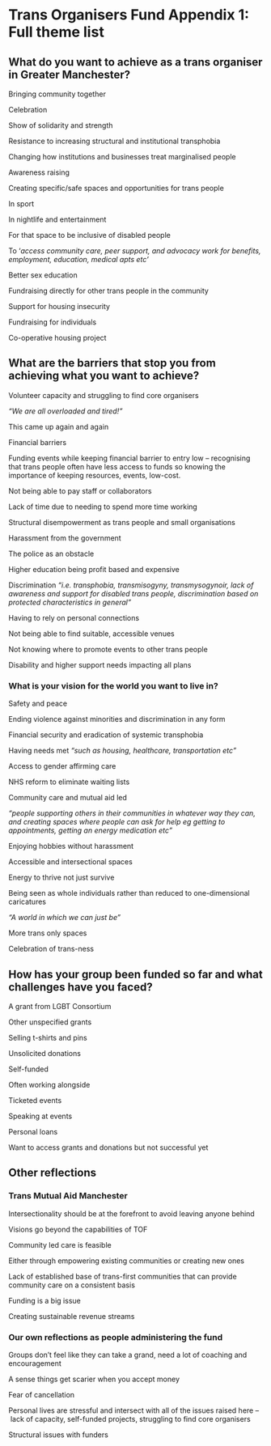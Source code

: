 # Trans Organisers Fund Appendix 1: Full theme list

## What do you want to achieve as a trans organiser in Greater Manchester?

Bringing community together 

Celebration 

Show of solidarity and strength 

Resistance to increasing structural and institutional transphobia 

Changing how institutions and businesses treat marginalised people

Awareness raising 

Creating specific/safe spaces and opportunities for trans people 

In sport

In nightlife and entertainment

For that space to be inclusive of disabled people 

To ‘*access community care, peer support, and advocacy work for benefits, employment, education, medical apts etc’*

Better sex education

Fundraising directly for other trans people in the community

Support for housing insecurity 

Fundraising for individuals

Co-operative housing project 

## What are the barriers that stop you from achieving what you want to achieve?

Volunteer capacity and struggling to find core organisers 

*“We are all overloaded and tired!”*

This came up again and again 

Financial barriers 

Funding events while keeping financial barrier to entry low – recognising that trans people often have less access to funds so knowing the importance of keeping resources, events, low-cost. 

Not being able to pay staff or collaborators 

Lack of time due to needing to spend more time working 

Structural disempowerment as trans people and small organisations 

Harassment from the government 

The police as an obstacle

Higher education being profit based and expensive

Discrimination *“i.e. transphobia, transmisogyny, transmysogynoir, lack of awareness and support for disabled trans people, discrimination based on protected characteristics in general”*

Having to rely on personal connections 

Not being able to find suitable, accessible venues 

Not knowing where to promote events to other trans people 

Disability and higher support needs impacting all plans 

### What is your vision for the world you want to live in?

Safety and peace

Ending violence against minorities and discrimination in any form 

Financial security and eradication of systemic transphobia 

Having needs met *“such as housing, healthcare, transportation etc”*

Access to gender affirming care 

NHS reform to eliminate waiting lists 

Community care and mutual aid led

*“people supporting others in their communities in whatever way they can, and creating spaces where people can ask for help eg getting to appointments, getting an energy medication etc”*

Enjoying hobbies without harassment 

Accessible and intersectional spaces 

Energy to thrive not just survive 

Being seen as whole individuals rather than reduced to one-dimensional caricatures

*“A world in which we can just be”*

More trans only spaces 

Celebration of trans-ness 

## How has your group been funded so far and what challenges have you faced?

A grant from LGBT Consortium

Other unspecified grants

Selling t-shirts and pins

Unsolicited donations 

Self-funded 

Often working alongside

Ticketed events 

Speaking at events

Personal loans

Want to access grants and donations but not successful yet 

## Other reflections

### Trans Mutual Aid Manchester

Intersectionality should be at the forefront to avoid leaving anyone behind 

Visions go beyond the capabilities of TOF 

Community led care is feasible 

Either through empowering existing communities or creating new ones

Lack of established base of trans-first communities that can provide community care on a consistent basis 

Funding is a big issue 

Creating sustainable revenue streams 

### Our own reflections as people administering the fund

Groups don’t feel like they can take a grand, need a lot of coaching and encouragement

A sense things get scarier when you accept money 

Fear of cancellation 

Personal lives are stressful and intersect with all of the issues raised here – lack of capacity, self-funded projects, struggling to find core organisers

Structural issues with funders